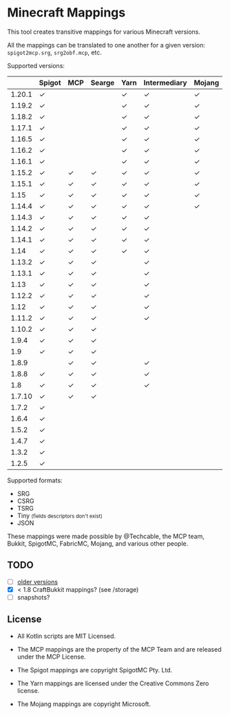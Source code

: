 # Minecraft Mappings

This tool creates transitive mappings for various Minecraft versions.

All the mappings can be translated to one another for a given version: `spigot2mcp.srg`, `srg2obf.mcp`, etc.

Supported versions:

|        | Spigot   | MCP      | Searge   | Yarn     | Intermediary | Mojang   |
|--------|----------|----------|----------|----------|--------------|----------|
| 1.20.1 | &#x2713; |          |          | &#x2713; | &#x2713;     | &#x2713; |
| 1.19.2 | &#x2713; |          |          | &#x2713; | &#x2713;     | &#x2713; |
| 1.18.2 | &#x2713; |          |          | &#x2713; | &#x2713;     | &#x2713; |
| 1.17.1 | &#x2713; |          |          | &#x2713; | &#x2713;     | &#x2713; |
| 1.16.5 | &#x2713; |          |          | &#x2713; | &#x2713;     | &#x2713; |
| 1.16.2 | &#x2713; |          |          | &#x2713; | &#x2713;     | &#x2713; |
| 1.16.1 | &#x2713; |          |          | &#x2713; | &#x2713;     | &#x2713; |
| 1.15.2 | &#x2713; | &#x2713; | &#x2713; | &#x2713; | &#x2713;     | &#x2713; |
| 1.15.1 | &#x2713; | &#x2713; | &#x2713; | &#x2713; | &#x2713;     | &#x2713; |
| 1.15   | &#x2713; | &#x2713; | &#x2713; | &#x2713; | &#x2713;     | &#x2713; |
| 1.14.4 | &#x2713; | &#x2713; | &#x2713; | &#x2713; | &#x2713;     | &#x2713; |
| 1.14.3 | &#x2713; | &#x2713; | &#x2713; | &#x2713; | &#x2713;     |          |
| 1.14.2 | &#x2713; | &#x2713; | &#x2713; | &#x2713; | &#x2713;     |          |
| 1.14.1 | &#x2713; | &#x2713; | &#x2713; | &#x2713; | &#x2713;     |          |
| 1.14   | &#x2713; | &#x2713; | &#x2713; | &#x2713; | &#x2713;     |          |
| 1.13.2 | &#x2713; | &#x2713; | &#x2713; |          | &#x2713;     |          |
| 1.13.1 | &#x2713; | &#x2713; | &#x2713; |          | &#x2713;     |          |
| 1.13   | &#x2713; | &#x2713; | &#x2713; |          | &#x2713;     |          |
| 1.12.2 | &#x2713; | &#x2713; | &#x2713; |          | &#x2713;     |          |
| 1.12   | &#x2713; | &#x2713; | &#x2713; |          | &#x2713;     |          |
| 1.11.2 | &#x2713; | &#x2713; | &#x2713; |          | &#x2713;     |          |
| 1.10.2 | &#x2713; | &#x2713; | &#x2713; |          |              |          |
| 1.9.4  | &#x2713; | &#x2713; | &#x2713; |          |              |          |
| 1.9    | &#x2713; | &#x2713; | &#x2713; |          |              |          |
| 1.8.9  |          | &#x2713; | &#x2713; |          | &#x2713;     |          |
| 1.8.8  | &#x2713; | &#x2713; | &#x2713; |          | &#x2713;     |          |
| 1.8    | &#x2713; | &#x2713; | &#x2713; |          | &#x2713;     |          |
| 1.7.10 | &#x2713; | &#x2713; | &#x2713; |          |              |          |
| 1.7.2  | &#x2713; |          |          |          |              |          |
| 1.6.4  | &#x2713; |          |          |          |              |          |
| 1.5.2  | &#x2713; |          |          |          |              |          |
| 1.4.7  | &#x2713; |          |          |          |              |          |
| 1.3.2  | &#x2713; |          |          |          |              |          |
| 1.2.5  | &#x2713; |          |          |          |              |          |

Supported formats:

- SRG
- CSRG
- TSRG
- Tiny <small>(fields descriptors don't exist)</small>
- JSON

These mappings were made possible by @Techcable, the MCP team, Bukkit, SpigotMC, FabricMC, Mojang, and various other people.

## TODO

- [ ] [older versions](https://github.com/agaricusb/MinecraftRemapping)
- [x] < 1.8 CraftBukkit mappings? (see /storage)
- [ ] snapshots?

## License

* All Kotlin scripts are MIT Licensed.

* The MCP mappings are the property of the MCP Team and are released under the MCP License.

* The Spigot mappings are copyright SpigotMC Pty. Ltd.

* The Yarn mappings are licensed under the Creative Commons Zero license.

* The Mojang mappings are copyright Microsoft.
